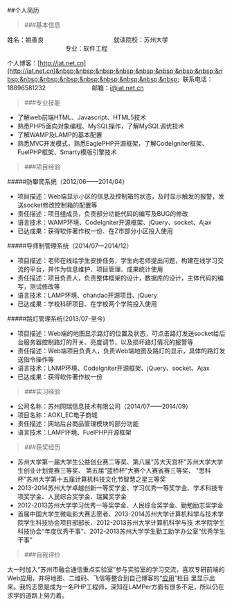 ##个人简历
>###基本信息

姓名：姚善良&nbsp;&nbsp;&nbsp;&nbsp;&nbsp;&nbsp;&nbsp;&nbsp;&nbsp;&nbsp;&nbsp;&nbsp;&nbsp;&nbsp;&nbsp;&nbsp;&nbsp;&nbsp;&nbsp;&nbsp;&nbsp;&nbsp;&nbsp;&nbsp;&nbsp;&nbsp;&nbsp;&nbsp;&nbsp;&nbsp;&nbsp;&nbsp;&nbsp;&nbsp;&nbsp;&nbsp;&nbsp;&nbsp;&nbsp;&nbsp;
就读院校：苏州大学
&nbsp;&nbsp;&nbsp;&nbsp;&nbsp;&nbsp;&nbsp;&nbsp;&nbsp;&nbsp;&nbsp;&nbsp;&nbsp;&nbsp;&nbsp;&nbsp;&nbsp;&nbsp;&nbsp;&nbsp;&nbsp;&nbsp;&nbsp;&nbsp;&nbsp;&nbsp;&nbsp;&nbsp;&nbsp;&nbsp;&nbsp;&nbsp;&nbsp;
专业：软件工程

个人博客：[http://iat.net.cn](http://iat.net.cn)&nbsp;&nbsp;&nbsp;&nbsp;&nbsp;&nbsp;&nbsp;&nbsp;&nbsp;&nbsp;&nbsp;&nbsp;&nbsp;&nbsp;&nbsp;&nbsp;&nbsp;&nbsp;
联系电话：18896581232&nbsp;&nbsp;&nbsp;&nbsp;&nbsp;&nbsp;&nbsp;&nbsp;&nbsp;&nbsp;&nbsp;&nbsp;&nbsp;&nbsp;&nbsp;&nbsp;&nbsp;&nbsp;&nbsp;&nbsp;&nbsp;&nbsp;&nbsp;&nbsp;&nbsp;&nbsp;
邮箱：i@iat.net.cn

>###专业技能

* 了解web前端HTML、Javascript、HTML5技术
* 熟悉PHP5面向对象编程、MySQL操作，了解MySQL调优技术
* 了解WAMP及LAMP的基本配置
* 熟悉MVC开发模式，熟悉EaglePHP开源框架，了解CodeIgniter框架、FuelPHP框架、Smarty模版引擎技术

>###项目经验

#####防攀爬系统（2012/06——2014/04）
* 项目描述：Web端显示小区的信息及控制箱的状态，及时显示触发的报警，发送socket修改控制箱的配置等
* 责任描述：项目组成员，负责部分功能代码的编写及BUG的修改
* 语言技术：WAMP环境、CodeIgniter开源框架、jQuery、socket、Ajax
* 已达成果：获得软件著作权一份、在Z市部分小区投入使用

#####导师制管理系统（2014/07—2014/12）
* 项目描述：老师在线给学生安排任务，学生向老师提出问题，构建在线学习交流的平台，并作为信息维护、项目管理、成果统计使用
* 责任描述：项目负责人，负责整体框架的设计，数据库的设计，主体代码的编写，测试修改等
* 语言技术：LAMP环境、chandao开源项目、jQuery
* 已达成果：学校科研项目、在学校两个学院投入使用

#####路灯管理系统(2013/07-至今)
* 项目描述：Web端的地图显示路灯的位置及状态，可点击路灯发送socket给后台服务器控制路灯的开关、亮度调节，以及损坏路灯情况的报警等
* 责任描述：Web端项目负责人，负责Web端地图及路灯的显示，具体的路灯发送指令操作等
* 语言技术：LNMP环境、CodeIgniter开源框架、jQuery、socket、Ajax
* 已达成果：获得软件著作权一份

>###实习经验

* 公司名称：苏州网瑞信息技术有限公司（2014/07——2014/09）
* 项目名称：AOKI_EC电子商城
* 责任描述：网站后台商品管理模块的部分功能
* 语言技术：LAMP环境、FuelPHP开源框架

>###获奖经历

* 苏州大学第一届大学生公益创业赛二等奖、第八届“苏大天宫杯”苏州大学大学生创业计划竞赛三等奖、 第五届“蓝桥杯”大赛个人赛省赛三等奖、
"思科杯"苏州大学第十五届计算机科技文化节智慧之星三等奖
* 2013-2014苏州大学卓越创新一等奖学金、学习优秀一等奖学金、学术科技专项奖学金、人民综合奖学金、瑞翼奖学金
* 2012-2013苏州大学学习优秀一等奖学金、人民综合奖学金、勤勉励志奖学金
* 首届中国大学生微电影大赛志愿者、2013-2014苏州大学计算机科学与技术学院学生科技协会项目部部长、2012-2013苏州大学计算机科学与技
术学院学生科技协会“年度优秀干事”、2012-2013苏州大学学生勤工助学办公室“优秀学生干事”

>###自我评价

大一时加入“苏州市融合通信重点实验室”参与实验室的学习交流，喜欢专研前端的Web应用，并将地图、二维码、飞信等整合到自己博客的“[应用]("http://iat.net.cn/app")”栏目
里显示出来。我的志愿是成为一名PHP工程师，深知在LAMPer方面有很多不足，所以仍在求学的道路上努力着。